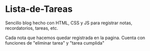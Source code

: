 # Lista-de-Tareas
Sencillo blog hecho con HTML, CSS y JS para registrar notas, recordatorios, tareas, etc.

Cada nota que hacemos quedar registrada en la pagina. Cuenta con funciones de "eliminar tarea" y "tarea cumplida"
